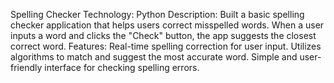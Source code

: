 Spelling Checker
Technology: Python
Description: Built a basic spelling checker application that helps users correct misspelled words. When a user inputs a word and clicks the "Check" button, the app suggests the closest correct word.
Features:
Real-time spelling correction for user input.
Utilizes algorithms to match and suggest the most accurate word.
Simple and user-friendly interface for checking spelling errors.
